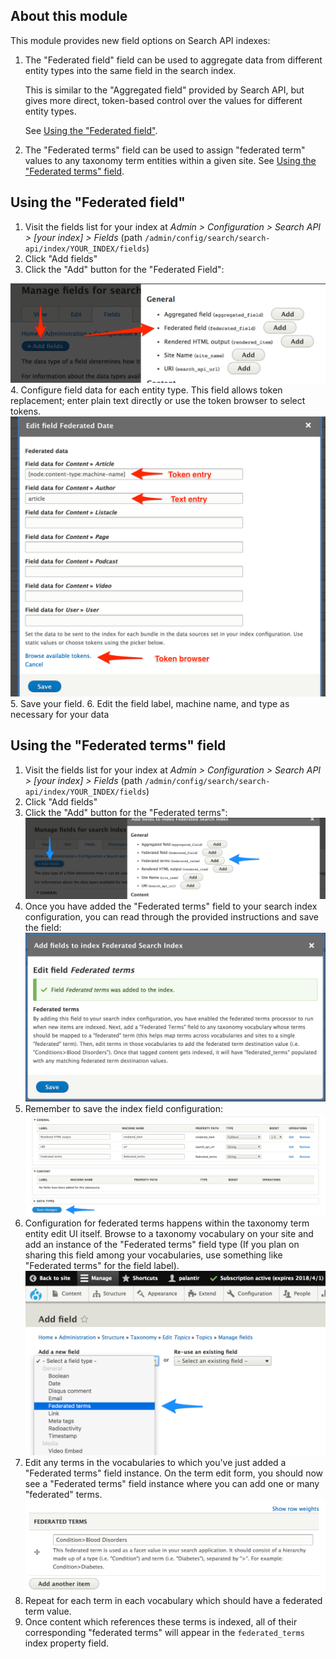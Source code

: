 ## About this module

This module provides new field options on Search API indexes:

1. The "Federated field" field can be used to aggregate data from different entity types into the same field in the search index.

    This is similar to the "Aggregated field" provided by Search API, but gives more direct, token-based control over the values for different entity types.
    
    See [Using the "Federated field"](#using-the-federated-field).
1. The "Federated terms" field can be used to assign "federated term" values to any taxonomy term entities within a given site.  See [Using the "Federated terms" field](#using-the-federated-terms-field).

## Using the "Federated field"

1. Visit the fields list for your index at _Admin > Configuration > Search API > [your index] > Fields_ (path `/admin/config/search/search-api/index/YOUR_INDEX/fields`)
2. Click "Add fields"
3. Click the "Add" button for the "Federated Field":

  <img src="images/add_federated_field.png" />
4. Configure field data for each entity type. This field allows token replacement; enter plain text directly or use the token browser to select tokens.

  <img src="images/edit_federated_field.png" />
5. Save your field.
6. Edit the field label, machine name, and type as necessary for your data

## Using the "Federated terms" field

1. Visit the fields list for your index at _Admin > Configuration > Search API > [your index] > Fields_ (path `/admin/config/search/search-api/index/YOUR_INDEX/fields`)
1. Click "Add fields"
1. Click the "Add" button for the "Federated terms":
    <img src="images/add_federated_terms.png" /> 
1. Once you have added the "Federated terms" field to your search index configuration, you can read through the provided instructions and save the field:
    <img src="images/confirmation_added_federated_terms.png" />
1. Remember to save the index field configuration:
    <img src="images/save_index_field_config.png" /> 
1. Configuration for federated terms happens within the taxonomy term entity edit UI itself.  Browse to a taxonomy vocabulary on your site and add an instance of the "Federated terms" field type (If you plan on sharing this field among your vocabularies, use something like "Federated terms" for the field label).
    <img src="images/add_federated_terms_to_vocabulary.png" />
1. Edit any terms in the vocabularies to which you've just added a "Federated terms" field instance.  On the term edit form, you should now see a "Federated terms" field instance where you can add one or many "federated" terms.
    <img src="images/add_federated_term_to_term.png" />
1. Repeat for each term in each vocabulary which should have a federated term value.
1. Once content which references these terms is indexed, all of their corresponding "federated terms" will appear in the `federated_terms` index property field.
